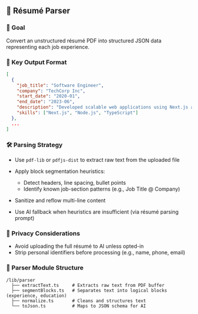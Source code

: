## 📄 Résumé Parser

### 🧭 Goal

Convert an unstructured résumé PDF into structured JSON data representing each job experience.

### 🧩 Key Output Format

```json
[
  {
    "job_title": "Software Engineer",
    "company": "TechCorp Inc",
    "start_date": "2020-01",
    "end_date": "2023-06",
    "description": "Developed scalable web applications using Next.js and Node.js.",
    "skills": ["Next.js", "Node.js", "TypeScript"]
  },
  ...
]
```

### 🛠 Parsing Strategy

- Use `pdf-lib` or `pdfjs-dist` to extract raw text from the uploaded file
- Apply block segmentation heuristics:
  - Detect headers, line spacing, bullet points
  - Identify known job-section patterns (e.g., Job Title @ Company)

- Sanitize and reflow multi-line content
- Use AI fallback when heuristics are insufficient (via résumé parsing prompt)

### 🔐 Privacy Considerations

- Avoid uploading the full résumé to AI unless opted-in
- Strip personal identifiers before processing (e.g., name, phone, email)

### 📂 Parser Module Structure

```
/lib/parser
  ├── extractText.ts     # Extracts raw text from PDF buffer
  ├── segmentBlocks.ts   # Separates text into logical blocks (experience, education)
  ├── normalize.ts       # Cleans and structures text
  └── toJson.ts          # Maps to JSON schema for AI
```
